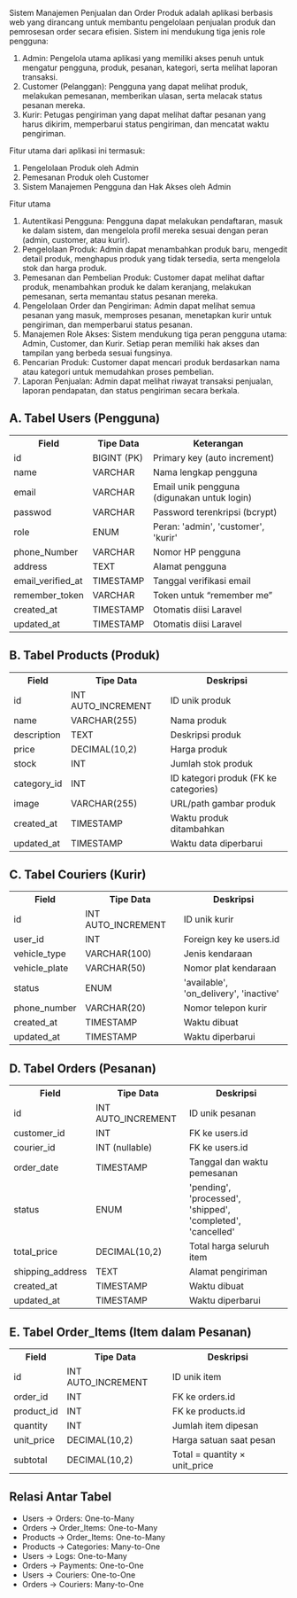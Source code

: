 Sistem Manajemen Penjualan dan Order Produk adalah aplikasi berbasis web yang dirancang untuk membantu pengelolaan penjualan produk dan pemrosesan order secara efisien. Sistem ini mendukung tiga jenis role pengguna:
1.	Admin: Pengelola utama aplikasi yang memiliki akses penuh untuk mengatur pengguna, produk, pesanan, kategori, serta melihat laporan transaksi.
2.	Customer (Pelanggan): Pengguna yang dapat melihat produk, melakukan pemesanan, memberikan ulasan, serta melacak status pesanan mereka.
3.	Kurir: Petugas pengiriman yang dapat melihat daftar pesanan yang harus dikirim, memperbarui status pengiriman, dan mencatat waktu pengiriman.

Fitur utama dari aplikasi ini termasuk:
1.	Pengelolaan Produk oleh Admin
2.	Pemesanan Produk oleh Customer
3.	Sistem Manajemen Pengguna dan Hak Akses oleh Admin

Fitur utama
1.	Autentikasi Pengguna: Pengguna dapat melakukan pendaftaran, masuk ke dalam sistem, dan mengelola profil mereka sesuai dengan peran (admin, customer, atau kurir).
2.	Pengelolaan Produk: Admin dapat menambahkan produk baru, mengedit detail produk, menghapus produk yang tidak tersedia, serta mengelola stok dan harga produk.
3.	Pemesanan dan Pembelian Produk: Customer dapat melihat daftar produk, menambahkan produk ke dalam keranjang, melakukan pemesanan, serta memantau status pesanan mereka.
4.	Pengelolaan Order dan Pengiriman: Admin dapat melihat semua pesanan yang masuk, memproses pesanan, menetapkan kurir untuk pengiriman, dan memperbarui status pesanan.
5.	Manajemen Role Akses: Sistem mendukung tiga peran pengguna utama: Admin, Customer, dan Kurir. Setiap peran memiliki hak akses dan tampilan yang berbeda sesuai fungsinya.
6.	Pencarian Produk: Customer dapat mencari produk berdasarkan nama atau kategori untuk memudahkan proses pembelian.
7.	Laporan Penjualan: Admin dapat melihat riwayat transaksi penjualan, laporan pendapatan, dan status pengiriman secara berkala.

<h2>A. Tabel Users (Pengguna)</h2>
  <table>
    <tr><th>Field</th><th>Tipe Data</th><th>Keterangan</th></tr>
    <tr><td>id</td><td>BIGINT (PK)</td><td>Primary key (auto increment)</td></tr>
    <tr><td>name</td><td>VARCHAR</td><td>Nama lengkap pengguna</td></tr>
    <tr><td>email</td><td>VARCHAR</td><td>Email unik pengguna (digunakan untuk login)</td></tr>
    <tr><td>passwod</td><td>VARCHAR</td><td>Password terenkripsi (bcrypt)</td></tr>
    <tr><td>role</td><td>ENUM</td><td>Peran: 'admin', 'customer', 'kurir'</td></tr>
    <tr><td>phone_Number</td><td>VARCHAR</td><td>Nomor HP pengguna</td></tr>
    <tr><td>address</td><td>TEXT</td><td>Alamat pengguna</td></tr>
    <tr><td>email_verified_at</td><td>TIMESTAMP</td><td>Tanggal verifikasi email</td></tr>
    <tr><td>remember_token</td><td>VARCHAR</td><td>Token untuk “remember me”</td></tr>
    <tr><td>created_at</td><td>TIMESTAMP</td><td>Otomatis diisi Laravel</td></tr>
    <tr><td>updated_at</td><td>TIMESTAMP</td><td>Otomatis diisi Laravel</td></tr>
  </table>

  <h2>B. Tabel Products (Produk)</h2>
  <table>
    <tr><th>Field</th><th>Tipe Data</th><th>Deskripsi</th></tr>
    <tr><td>id</td><td>INT AUTO_INCREMENT</td><td>ID unik produk</td></tr>
    <tr><td>name</td><td>VARCHAR(255)</td><td>Nama produk</td></tr>
    <tr><td>description</td><td>TEXT</td><td>Deskripsi produk</td></tr>
    <tr><td>price</td><td>DECIMAL(10,2)</td><td>Harga produk</td></tr>
    <tr><td>stock</td><td>INT</td><td>Jumlah stok produk</td></tr>
    <tr><td>category_id</td><td>INT</td><td>ID kategori produk (FK ke categories)</td></tr>
    <tr><td>image</td><td>VARCHAR(255)</td><td>URL/path gambar produk</td></tr>
    <tr><td>created_at</td><td>TIMESTAMP</td><td>Waktu produk ditambahkan</td></tr>
    <tr><td>updated_at</td><td>TIMESTAMP</td><td>Waktu data diperbarui</td></tr>
  </table>

  <h2>C. Tabel Couriers (Kurir)</h2>
  <table>
    <tr><th>Field</th><th>Tipe Data</th><th>Deskripsi</th></tr>
    <tr><td>id</td><td>INT AUTO_INCREMENT</td><td>ID unik kurir</td></tr>
    <tr><td>user_id</td><td>INT</td><td>Foreign key ke users.id</td></tr>
    <tr><td>vehicle_type</td><td>VARCHAR(100)</td><td>Jenis kendaraan</td></tr>
    <tr><td>vehicle_plate</td><td>VARCHAR(50)</td><td>Nomor plat kendaraan</td></tr>
    <tr><td>status</td><td>ENUM</td><td>'available', 'on_delivery', 'inactive'</td></tr>
    <tr><td>phone_number</td><td>VARCHAR(20)</td><td>Nomor telepon kurir</td></tr>
    <tr><td>created_at</td><td>TIMESTAMP</td><td>Waktu dibuat</td></tr>
    <tr><td>updated_at</td><td>TIMESTAMP</td><td>Waktu diperbarui</td></tr>
  </table>

  <h2>D. Tabel Orders (Pesanan)</h2>
  <table>
    <tr><th>Field</th><th>Tipe Data</th><th>Deskripsi</th></tr>
    <tr><td>id</td><td>INT AUTO_INCREMENT</td><td>ID unik pesanan</td></tr>
    <tr><td>customer_id</td><td>INT</td><td>FK ke users.id</td></tr>
    <tr><td>courier_id</td><td>INT (nullable)</td><td>FK ke users.id</td></tr>
    <tr><td>order_date</td><td>TIMESTAMP</td><td>Tanggal dan waktu pemesanan</td></tr>
    <tr><td>status</td><td>ENUM</td><td>'pending', 'processed', 'shipped', 'completed', 'cancelled'</td></tr>
    <tr><td>total_price</td><td>DECIMAL(10,2)</td><td>Total harga seluruh item</td></tr>
    <tr><td>shipping_address</td><td>TEXT</td><td>Alamat pengiriman</td></tr>
    <tr><td>created_at</td><td>TIMESTAMP</td><td>Waktu dibuat</td></tr>
    <tr><td>updated_at</td><td>TIMESTAMP</td><td>Waktu diperbarui</td></tr>
  </table>

  <h2>E. Tabel Order_Items (Item dalam Pesanan)</h2>
  <table>
    <tr><th>Field</th><th>Tipe Data</th><th>Deskripsi</th></tr>
    <tr><td>id</td><td>INT AUTO_INCREMENT</td><td>ID unik item</td></tr>
    <tr><td>order_id</td><td>INT</td><td>FK ke orders.id</td></tr>
    <tr><td>product_id</td><td>INT</td><td>FK ke products.id</td></tr>
    <tr><td>quantity</td><td>INT</td><td>Jumlah item dipesan</td></tr>
    <tr><td>unit_price</td><td>DECIMAL(10,2)</td><td>Harga satuan saat pesan</td></tr>
    <tr><td>subtotal</td><td>DECIMAL(10,2)</td><td>Total = quantity × unit_price</td></tr>
  </table>

  <h2>Relasi Antar Tabel</h2>
  <ul>
    <li>Users → Orders: One-to-Many</li>
    <li>Orders → Order_Items: One-to-Many</li>
    <li>Products → Order_Items: One-to-Many</li>
    <li>Products → Categories: Many-to-One</li>
    <li>Users → Logs: One-to-Many</li>
    <li>Orders → Payments: One-to-One</li>
    <li>Users → Couriers: One-to-One</li>
    <li>Orders → Couriers: Many-to-One</li>
  </ul>